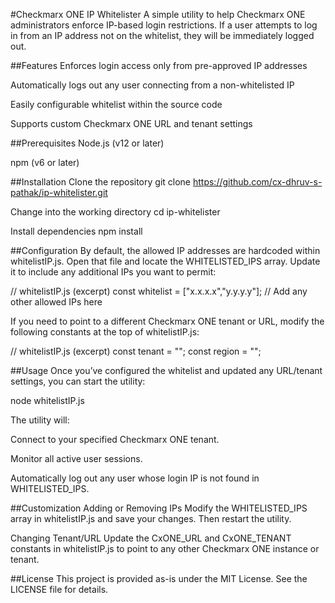 #Checkmarx ONE IP Whitelister
A simple utility to help Checkmarx ONE administrators enforce IP-based login restrictions. If a user attempts to log in from an IP address not on the whitelist, they will be immediately logged out.

##Features
Enforces login access only from pre-approved IP addresses

Automatically logs out any user connecting from a non-whitelisted IP

Easily configurable whitelist within the source code

Supports custom Checkmarx ONE URL and tenant settings

##Prerequisites
Node.js (v12 or later)

npm (v6 or later)

##Installation
Clone the repository
git clone https://github.com/cx-dhruv-s-pathak/ip-whitelister.git

Change into the working directory
cd ip-whitelister

Install dependencies
npm install

##Configuration
By default, the allowed IP addresses are hardcoded within whitelistIP.js. Open that file and locate the WHITELISTED_IPS array. Update it to include any additional IPs you want to permit:

// whitelistIP.js (excerpt)
const whitelist = ["x.x.x.x","y.y.y.y"];
  // Add any other allowed IPs here
  

If you need to point to a different Checkmarx ONE tenant or URL, modify the following constants at the top of whitelistIP.js:


// whitelistIP.js (excerpt)
const tenant = "<tenant-name>";
const region = "<instance>";

##Usage
Once you’ve configured the whitelist and updated any URL/tenant settings, you can start the utility:

node whitelistIP.js

The utility will:

Connect to your specified Checkmarx ONE tenant.

Monitor all active user sessions.

Automatically log out any user whose login IP is not found in WHITELISTED_IPS.

##Customization
Adding or Removing IPs
Modify the WHITELISTED_IPS array in whitelistIP.js and save your changes. Then restart the utility.

Changing Tenant/URL
Update the CxONE_URL and CxONE_TENANT constants in whitelistIP.js to point to any other Checkmarx ONE instance or tenant.

##License
This project is provided as-is under the MIT License. See the LICENSE file for details.
